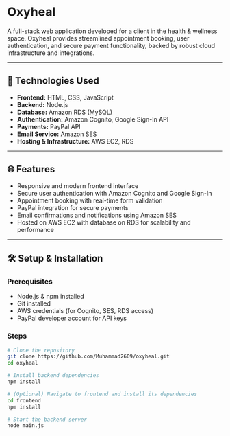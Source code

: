 # Oxyheal

A full-stack web application developed for a client in the health & wellness space. Oxyheal provides streamlined appointment booking, user authentication, and secure payment functionality, backed by robust cloud infrastructure and integrations.

---

## 🔧 Technologies Used

- **Frontend:** HTML, CSS, JavaScript
- **Backend:** Node.js
- **Database:** Amazon RDS (MySQL)
- **Authentication:** Amazon Cognito, Google Sign-In API
- **Payments:** PayPal API
- **Email Service:** Amazon SES
- **Hosting & Infrastructure:** AWS EC2, RDS

---

## 🌐 Features

- Responsive and modern frontend interface
- Secure user authentication with Amazon Cognito and Google Sign-In
- Appointment booking with real-time form validation
- PayPal integration for secure payments
- Email confirmations and notifications using Amazon SES
- Hosted on AWS EC2 with database on RDS for scalability and performance

---

## 🛠️ Setup & Installation

### Prerequisites
- Node.js & npm installed
- Git installed
- AWS credentials (for Cognito, SES, RDS access)
- PayPal developer account for API keys

### Steps

```bash
# Clone the repository
git clone https://github.com/Muhammad2609/oxyheal.git
cd oxyheal

# Install backend dependencies
npm install

# (Optional) Navigate to frontend and install its dependencies
cd frontend
npm install

# Start the backend server
node main.js
